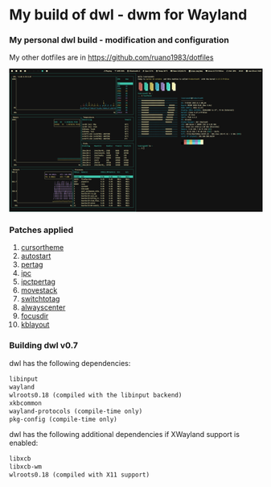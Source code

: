 # My build of dwl - dwm for Wayland
### My personal dwl build - modification and configuration

My other dotfiles are in https://github.com/ruano1983/dotfiles

![](/misc/1761656709_grim.png)
### Patches applied
1. [cursortheme](https://codeberg.org/dwl/dwl-patches/src/branch/main/patches/cursortheme/cursortheme.patch)
2. [autostart](https://codeberg.org/dwl/dwl-patches/src/branch/main/patches/autostart/autostart-0.7.patch)
3. [pertag](https://codeberg.org/dwl/dwl-patches/src/branch/main/patches/pertag/pertag.patch)
4. [ipc](https://codeberg.org/dwl/dwl-patches/src/branch/main/patches/ipc/ipc.patch)
5. [ipctpertag](https://codeberg.org/dwl/dwl-patches/src/branch/main/patches/ipc/ipcpertag.patch)
6. [movestack](https://codeberg.org/dwl/dwl-patches/src/branch/main/patches/movestack/movestack.patch)
7. [switchtotag](https://codeberg.org/dwl/dwl-patches/src/branch/main/patches/switchtotag/switchtotag.patch)
8. [alwayscenter](https://github.com/ruano1983/dwl/blob/main/patches/alwayscenter.patch)
9. [focusdir](https://codeberg.org/dwl/dwl-patches/src/branch/main/patches/focusdir/focusdir.patch)
10. [kblayout](https://codeberg.org/dwl/dwl-patches/src/branch/main/patches/kblayout/kblayout.patch)

### Building dwl v0.7
dwl has the following dependencies:

    libinput
    wayland
    wlroots0.18 (compiled with the libinput backend)
    xkbcommon
    wayland-protocols (compile-time only)
    pkg-config (compile-time only)

dwl has the following additional dependencies if XWayland support is enabled:

    libxcb
    libxcb-wm
    wlroots0.18 (compiled with X11 support)

